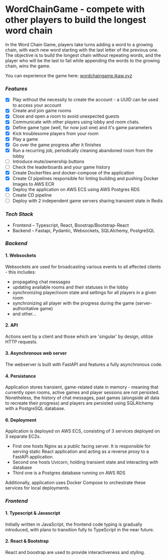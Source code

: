 # WordChainGame - compete with other players to build the longest word chain

In the Word Chain Game, players take turns adding a word to a growing chain, with each new word
starting with the last letter of the previous one. The objective is to build the longest chain
without repeating words, and the player who will be the last to fail while appending the words
to the growing chain, wins the game.

You can experience the game here: [wordchaingame.jkaw.xyz](http://wordchaingame.jkaw.xyz)

### ***Features***
  - [x] Play without the necessity to create the account - a UUID can be used to access your account
  - [x] Create and join game rooms
  - [x] Close and open a room to avoid unexpected guests
  - [x] Communicate with other players using lobby and room chats.
  - [x] Define game type (well, for now just one) and it's game parameters
  - [x] Kick troublesome players from your room
  - [x] Play a game
  - [X] Go over the game progress after it finishes
  - [x] Run a recurring job, periodically cleaning abandoned room from the lobby
  - [ ] Introduce mute/ownership buttons
  - [ ] Check the leaderboards and your game history
  - [x] Create Dockerfiles and docker-compose of the application
  - [x] Create CI pipelines responsible for linting building and pushing Docker Images to AWS ECR
  - [x] Deploy the application on AWS ECS using AWS Postgres RDS
  - [ ] Create CD pipeline
  - [ ] Deploy with 2 independent game servers sharing transient state in Redis

### ***Tech Stack***
  - Frontend – Typescript, React, Boostrap/Bootstrap-React
  - Backend – Fastapi, Pydantic, Websockets, SQLAlchemy, PostgreSQL

### ***Backend***
#### 1. Websockets
Websockets are used for broadcasting various events to all affected clients - this includes:
- propagating chat messages
- updating available rooms and their statuses in the lobby
- synchronizing player/room state and settings for all players in a given room
- synchronizing all player with the progress during the game (server-authoritative game)
- and other...
#### 2. API
Actions sent by a client and those which are 'singular' by design, utilize HTTP requests.
#### 3. Asynchronous web server
The webserver is built with FastAPI and features a fully asynchronous code.
#### 4. Persistance
Application stores transient, game-related state in memory - meaning that currently open rooms,
active games and player sessions are not persisted. Nonetheless, the history of chat messages, past
games (alongside all data to recreate their progress) and players are persisted using SQLAlchemy
with a PostgreSQL database.
#### 6. Deployment
Application is deployed on AWS ECS, consisting of 3 services deployed on 3 separate EC2s.
- First one hosts Nginx as a public facing server. It is responsible for serving static React
application and acting as a reverse proxy to a FastAPI application.
- Second one hosts Uvicorn, holding transient state and interacting with database
- Third one is a Postgres database running on AWS RDS

Additionally, application uses Docker Compose to orchestrate these services for local deployments.

### ***Frontend***
#### 1. Typescript & Javascript
Initially written in JavaScript, the frontend code typing is gradually introduced, with plans to
transition fully to TypeScript in the near future.
#### 2. React & Bootstrap
React and boostrap are used to provide interactiveness and styling.
